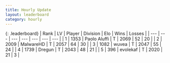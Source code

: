 ```yaml
---
title: Hourly Update
layout: leaderboard
category: hourly
---
```


{: .leaderboard}
| Rank | LV | Player | Division | Elo | Wins | Losses |
| --- | --- | --- | --- | --- | --- | --- |
| <span data-change="1">1</span> | 1353 | <span title="ID: 512212">Paolo Aluffi</span> | T | <span data-change="0">2069</span> | <span data-change="0">52</span> | <span data-change="0">20</span> |
| <span data-change="-1">2</span> | 2009 | <span title="ID: 261794">MalwareHD</span> | T | <span data-change="-13">2057</span> | <span data-change="0">64</span> | <span data-change="1">30</span> |
| <span data-change="0">3</span> | 1082 | <span title="ID: 740957">wuvea</span> | T | <span data-change="0">2047</span> | <span data-change="0">55</span> | <span data-change="0">24</span> |
| <span data-change="0">4</span> | 1739 | <span title="ID: 337810">Dregun</span> | T | <span data-change="0">2043</span> | <span data-change="0">48</span> | <span data-change="0">21</span> |
| <span data-change="1">5</span> | 396 | <span title="ID: 745795">evolekaf</span> | T | <span data-change="0">2020</span> | <span data-change="0">21</span> | <span data-change="0">3</span> |